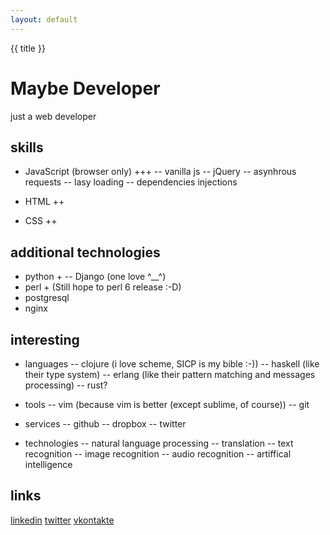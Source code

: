 ```yaml
---
layout: default
---
```

{{ title }}
# Maybe Developer

just a web developer 

## skills
- JavaScript (browser only) +++
-- vanilla js
-- jQuery
-- asynhrous requests
-- lasy loading
-- dependencies injections

- HTML ++
- CSS ++

## additional technologies
- python +
-- Django (one love ^__^)
- perl + (Still hope to perl 6 release :-D)
- postgresql 
- nginx

## interesting
- languages
-- clojure (i love scheme, SICP is my bible :-))
-- haskell (like their type system)
-- erlang (like their pattern matching and messages processing)
-- rust?

- tools
-- vim (because vim is better (except sublime, of course))
-- git

- services
-- github 
-- dropbox
-- twitter

- technologies
-- natural language processing
-- translation
-- text recognition
-- image recognition
-- audio recognition
-- artiffical intelligence

## links
[linkedin](https://ru.linkedin.com/in/unel86)
[twitter](https://twitter.com/unel86)
[vkontakte](https://vk.com/unel86)
